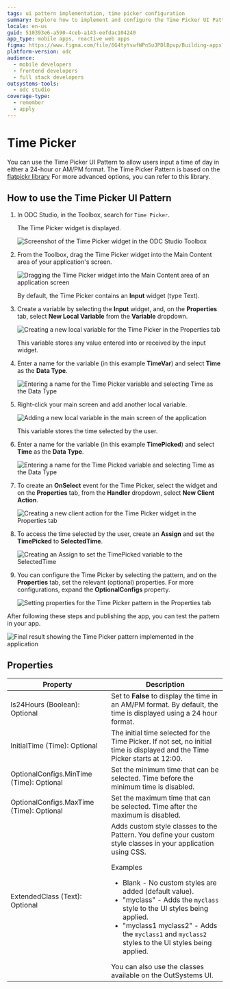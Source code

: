 ```yaml
---
tags: ui pattern implementation, time picker configuration
summary: Explore how to implement and configure the Time Picker UI Pattern in OutSystems Developer Cloud (ODC) for user time input.
locale: en-us
guid: 510393e6-a590-4ceb-a143-eefdac104240
app_type: mobile apps, reactive web apps
figma: https://www.figma.com/file/6G4tyYswfWPn5uJPDlBpvp/Building-apps?type=design&node-id=3203%3A17949&t=ZwHw8hXeFhwYsO5V-1
platform-version: odc
audience:
  - mobile developers
  - frontend developers
  - full stack developers
outsystems-tools:
  - odc studio
coverage-type:
  - remember
  - apply
---
```


# Time Picker

You can use the Time Picker UI Pattern to allow users input a time of day in either a 24-hour or AM/PM format. The Time Picker Pattern is based on the [flatpickr library](https://flatpickr.js.org/) For more advanced options, you can refer to this library.

## How to use the Time Picker UI Pattern

1. In ODC Studio, in the Toolbox, search for `Time Picker`.

    The Time Picker widget is displayed.

    ![Screenshot of the Time Picker widget in the ODC Studio Toolbox](images/timepicker-widget-ss.png "Time Picker Widget in ODC Studio Toolbox")

1. From the Toolbox, drag the Time Picker widget into the Main Content area of your application's screen.

    ![Dragging the Time Picker widget into the Main Content area of an application screen](images/timepicker-widget-drag-ss.png "Dragging Time Picker Widget to Screen")

    By default, the Time Picker contains an **Input** widget (type Text).

1. Create a variable by selecting the **Input** widget, and, on the **Properties** tab, select **New Local Variable** from the **Variable** dropdown.

    ![Creating a new local variable for the Time Picker in the Properties tab](images/timepicker-local-variable-ss.png "Creating a Local Variable for Time Picker")

    This variable stores any value entered into or received by the input widget.

1. Enter a name for the variable (in this example **TimeVar**) and select **Time** as the **Data Type**.

    ![Entering a name for the Time Picker variable and selecting Time as the Data Type](images/timepicker-timevar-ss.png "Naming the Time Variable")

1. Right-click your main screen and add another local variable.

    ![Adding a new local variable in the main screen of the application](images/timepicker-new-loc-var-ss.png "Adding a New Local Variable")

    This variable stores the time selected by the user.

1. Enter a name for the variable (in this example **TimePicked**) and select **Time** as the **Data Type**.

    ![Entering a name for the Time Picked variable and selecting Time as the Data Type](images/timepicker-timepicked-ss.png "Naming the Time Picked Variable")

1. To create an **OnSelect** event for the Time Picker, select the widget and on the **Properties** tab, from the **Handler** dropdown, select **New Client Action**.

    ![Creating a new client action for the Time Picker widget in the Properties tab](images/timepicker-clientaction-ss.png "Creating a New Client Action for Time Picker")

1. To access the time selected by the user, create an **Assign** and set the **TimePicked** to **SelectedTime**.

    ![Creating an Assign to set the TimePicked variable to the SelectedTime](images/timepicker-assign-ss.png "Creating an Assign for Time Selection")

1. You can configure the Time Picker by selecting the pattern, and on the **Properties** tab, set the relevant (optional) properties. For more configurations, expand the **OptionalConfigs** property.

    ![Setting properties for the Time Picker pattern in the Properties tab](images/timepicker-properties-ss.png "Setting Properties for Time Picke Widget")

After following these steps and publishing the app, you can test the pattern in your app.

![Final result showing the Time Picker pattern implemented in the application](images/timepicker-result-ss.png "Time Picker Result Pattern in App")

## Properties

| Property  | Description  |
|---|---|
|  Is24Hours (Boolean): Optional | Set to **False** to display the time in an AM/PM format. By default, the time is displayed using a 24 hour format.  |
|  InitialTime (Time): Optional | The initial time selected for the Time Picker. If not set, no initial time is displayed and the Time Picker starts at 12:00.  |
| OptionalConfigs.MinTime (Time): Optional  |  Set the minimum time that can be selected. Time before the minimum time is disabled. |
| OptionalConfigs.MaxTime (Time): Optional  | Set the maximum time that can be selected. Time after the maximum is disabled.  |
| ExtendedClass (Text): Optional  | Adds custom style classes to the Pattern. You define your custom style classes in your application using CSS. <p>Examples <ul><li>Blank - No custom styles are added (default value).</li><li>"myclass" - Adds the ``myclass`` style to the UI styles being applied.</li><li>"myclass1 myclass2" - Adds the ``myclass1`` and ``myclass2`` styles to the UI styles being applied.</li></ul></p>You can also use the classes available on the OutSystems UI. |
